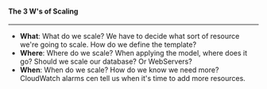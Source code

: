 #### The 3 W's of Scaling

____

* **What**: What do we scale? We have to decide what sort of resource we're going to scale. How do we define the
  template?
* **Where**: Where do we scale? When applying the model, where does it go? Should we scale our database? Or WebServers?
* **When**: When do we scale? How do we know we need more? CloudWatch alarms cen tell us when it's time to add more
  resources.
